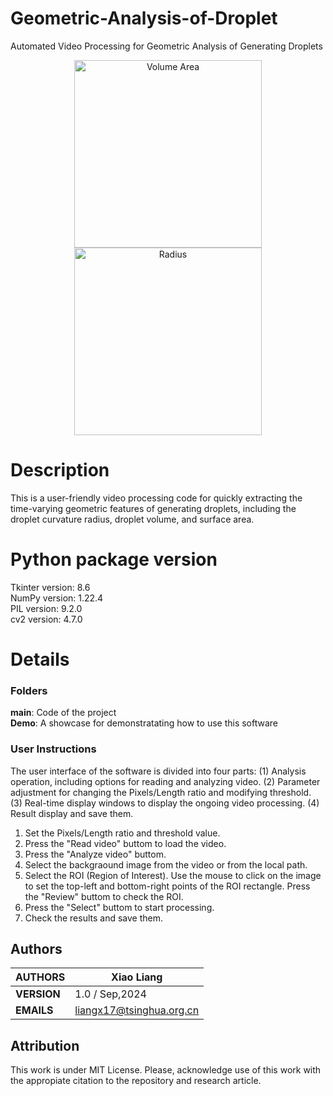 # Geometric-Analysis-of-Droplet
Automated Video Processing for Geometric Analysis of Generating Droplets
<p align="center">
    <img src="https://github.com/user-attachments/assets/4b668ecc-7117-42a4-8f3b-a433a3fc22cb" alt="Volume Area" width="300"/>
    <img src="https://github.com/user-attachments/assets/5c0e3dc2-cd7a-447f-a330-da9f0a3575a1" alt="Radius" width="300"/>
</p>

# Description
This is a user-friendly video processing code for quickly extracting the time-varying geometric features of generating droplets, including the droplet curvature radius, droplet volume, and surface area.

# Python package version 

Tkinter version: 8.6 <br>
NumPy version: 1.22.4 <br>
PIL version: 9.2.0 <br>
cv2 version: 4.7.0 <br>

# Details
### Folders
**main**: Code of the project <br>
**Demo**: A showcase for demonstratating how to use this software <br>

### User Instructions
The user interface of the software is divided into four parts: (1) Analysis operation, including options for reading and analyzing video. (2) Parameter adjustment for changing the Pixels/Length ratio and modifying threshold. (3) Real-time display windows to display the ongoing video processing. (4) Result display and save them.

1. Set the Pixels/Length ratio and threshold value.
2. Press the "Read video" buttom to load the video. 
3. Press the "Analyze video" buttom.
4. Select the backgraound image from the video or from the local path.
5. Select the ROI (Region of Interest). Use the mouse to click on the image to set the top-left and bottom-right points of the ROI rectangle. Press the "Review" buttom to check the ROI.
6. Press the "Select" buttom to start processing.
7. Check the results and save them.


## Authors

| **AUTHORS** |Xiao Liang            |
|-------------|----------------------|
| **VERSION** | 1.0 / Sep,2024                               |
| **EMAILS**  | liangx17@tsinghua.org.cn                         |



## Attribution
This work is under MIT License. Please, acknowledge use of this work with the appropiate citation to the repository and research article.
